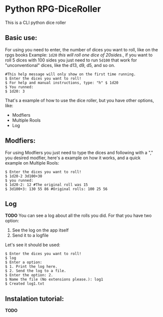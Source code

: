 # Python RPG-DiceRoller

This is a CLI python dice roller

## Basic use:

For using you need to enter, the number of dices you want to roll, like on the rpgs books
Example: `1d20` *this will roll one dice of 20sides.*, if you want to roll 5 dices with 100 sides
you just need to run `5d100` that work for "unconventional" dices, like the d13, d9, d5, and so on.

```
#This help message will only show on the first time running.
$ Enter the dices you want to roll!
$ For help and manual instructions, type: "h" $ 1d20
$ You runned:
$ 1d20: 3
```
That's a example of how to use the dice roller, but you have other options, like:

* Modfiers
* Multiple Rools
* Log

## Modfiers:

For using Modfiers you just need to type the dices and following with a "," you desired modfier, here's
a example on how it works, and a quick example on Multiple Rools:

```
$ Enter the dices you want to roll!
$ 1d20-2 3d100+30
$ you runned:
$ 1d20-2: 12 #The original roll was 15
$ 3d100+3: 130 55 86 #Original rolls: 100 25 56
```

## Log
**TODO**
You can see a log about all the rolls you did. For that you have two option:

1. See the log on the app itself
2. Send it to a logfile

Let's see it should be used:

```
$ Enter the dices you want to roll!
$ log
$ Enter a option:
$ 1. Print the log here.
$ 2. Send the log to a file.
$ Enter the option: 2.
$ Name the file (No extensions please.): log1
$ Created log1.txt
```

## Instalation tutorial:

**TODO** 
